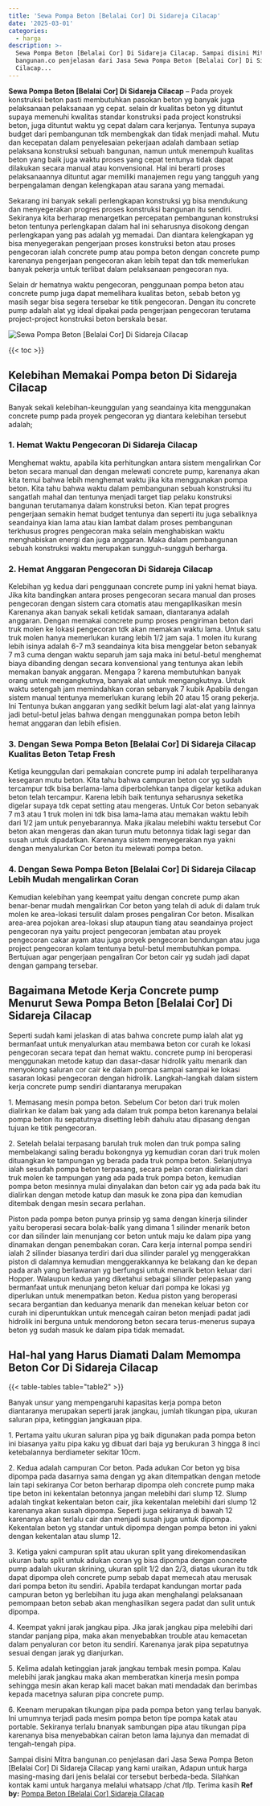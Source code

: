 ```yaml
---
title: 'Sewa Pompa Beton [Belalai Cor] Di Sidareja Cilacap'
date: '2025-03-01'
categories:
  - harga
description: >-
  Sewa Pompa Beton [Belalai Cor] Di Sidareja Cilacap. Sampai disini Mitra
  bangunan.co penjelasan dari Jasa Sewa Pompa Beton [Belalai Cor] Di Sidareja
  Cilacap...
---
```


**Sewa Pompa Beton \[Belalai Cor\] Di Sidareja Cilacap** – Pada proyek konstruksi beton pasti membutuhkan pasokan beton yg banyak juga pelaksanaan pelaksanaan yg cepat. selain dr kualitas beton yg dituntut supaya memenuhi kwalitas standar konstruksi pada project konstruksi beton, juga dituntut waktu yg cepat dalam cara kerjanya. Tentunya supaya budget dari pembangunan tdk membengkak dan tidak menjadi mahal. Mutu dan kecepatan dalam penyelesaian pekerjaan adalah dambaan setiap pelaksana konstruksi sebuah bangunan, namun untuk menempuh kualitas beton yang baik juga waktu proses yang cepat tentunya tidak dapat dilakukan secara manual atau konvensional. Hal ini berarti proses pelaksanaannya dituntut agar memiliki manajemen regu yang tangguh yang berpengalaman dengan kelengkapan atau sarana yang memadai.

Sekarang ini banyak sekali perlengkapan konstruksi yg bisa mendukung dan menyegerakan progres proses konstruksi bangunan itu sendiri. Sekiranya kita berharap menargetkan percepatan pembangunan konstruksi beton tentunya perlengkapan dalam hal ini seharusnya disokong dengan perlengkapan yang pas adalah yg memadai. Dan diantara kelengkapan yg bisa menyegerakan pengerjaan proses konstruksi beton atau proses pengecoran ialah concrete pump atau pompa beton dengan concrete pump karenanya pengerjaan pengecoran akan lebih tepat dan tdk memerlukan banyak pekerja untuk terlibat dalam pelaksanaan pengecoran nya.

Selain dr hematnya waktu pengecoran, penggunaan pompa beton atau concrete pump juga dapat memelihara kualitas beton, sebab beton yg masih segar bisa segera tersebar ke titik pengecoran. Dengan itu concrete pump adalah alat yg ideal dipakai pada pengerjaan pengecoran terutama project-project konstruksi beton berskala besar.

![Sewa Pompa Beton [Belalai Cor] Di Sidareja Cilacap](/images/sewa-concrete-pump-03.png)

{{< toc >}}

## Kelebihan Memakai Pompa beton Di Sidareja Cilacap

Banyak sekali kelebihan-keunggulan yang seandainya kita menggunakan concrete pump pada proyek pengecoran yg diantara kelebihan tersebut adalah;

### 1\. Hemat Waktu Pengecoran Di Sidareja Cilacap

Menghemat waktu, apabila kita perhitungkan antara sistem mengalirkan Cor beton secara manual dan dengan melewati concrete pump, karenanya akan kita temui bahwa lebih menghemat waktu jika kita menggunakan pompa beton. Kita tahu bahwa waktu dalam pembangunan sebuah konstruksi itu sangatlah mahal dan tentunya menjadi target tiap pelaku konstruksi bangunan terutamanya dalam konstruksi beton. Kian tepat progres pengerjaan semakin hemat budget tentunya dan seperti itu juga sebaliknya seandainya kian lama atau kian lambat dalam proses pembangunan terkhusus progres pengecoran maka selain menghabiskan waktu menghabiskan energi dan juga anggaran. Maka dalam pembangunan sebuah konstruksi waktu merupakan sungguh-sungguh berharga.

### 2\. Hemat Anggaran Pengecoran Di Sidareja Cilacap

Kelebihan yg kedua dari penggunaan concrete pump ini yakni hemat biaya. Jika kita bandingkan antara proses pengecoran secara manual dan proses pengecoran dengan sistem cara otomatis atau mengaplikasikan mesin Karenanya akan banyak sekali ketidak samaan, diantaranya adalah anggaran. Dengan memakai concrete pump proses pengiriman beton dari truk molen ke lokasi pengecoran tdk akan memakan waktu lama. Untuk satu truk molen hanya memerlukan kurang lebih 1/2 jam saja. 1 molen itu kurang lebih isinya adalah 6-7 m3 seandainya kita bisa menggelar beton sebanyak 7 m3 cuma dengan waktu separuh jam saja maka ini betul-betul menghemat biaya dibanding dengan secara konvensional yang tentunya akan lebih memakan banyak anggaran. Mengapa ? karena membutuhkan banyak orang untuk mengangkutnya, banyak alat untuk mengangkutnya. Untuk waktu setengah jam memindahkan coran sebanyak 7 kubik Apabila dengan sistem manual tentunya memerlukan kurang lebih 20 atau 15 orang pekerja. Ini Tentunya bukan anggaran yang sedikit belum lagi alat-alat yang lainnya jadi betul-betul jelas bahwa dengan menggunakan pompa beton lebih hemat anggaran dan lebih efisien.

### 3\. Dengan Sewa Pompa Beton \[Belalai Cor\] Di Sidareja Cilacap Kualitas Beton Tetap Fresh

Ketiga keunggulan dari pemakaian concrete pump ini adalah terpeliharanya kesegaran mutu beton. Kita tahu bahwa campuran beton cor yg sudah tercampur tdk bisa berlama-lama diperbolehkan tanpa digelar ketika adukan beton telah tercampur. Karena lebih baik tentunya seharusnya seketika digelar supaya tdk cepat setting atau mengeras. Untuk Cor beton sebanyak 7 m3 atau 1 truk molen ini tdk bisa lama-lama atau memakan waktu lebih dari 1/2 jam untuk penyebarannya. Maka jikalau melebihi waktu tersebut Cor beton akan mengeras dan akan turun mutu betonnya tidak lagi segar dan susah untuk dipadatkan. Karenanya sistem menyegerakan nya yakni dengan menyalurkan Cor beton itu melewati pompa beton.

### 4\. Dengan Sewa Pompa Beton \[Belalai Cor\] Di Sidareja Cilacap Lebih Mudah mengalirkan Coran

Kemudian kelebihan yang keempat yaitu dengan concrete pump akan benar-benar mudah mengalirkan Cor beton yang telah di aduk di dalam truk molen ke area-lokasi tersulit dalam proses pengaliran Cor beton. Misalkan area-area pojokan area-lokasi slup ataupun tiang atau seandainya project pengecoran nya yaitu project pengecoran jembatan atau proyek pengecoran cakar ayam atau juga proyek pengecoran bendungan atau juga project pengecoran kolam tentunya betul-betul membutuhkan pompa. Bertujuan agar pengerjaan pengaliran Cor beton cair yg sudah jadi dapat dengan gampang tersebar.

## Bagaimana Metode Kerja Concrete pump Menurut Sewa Pompa Beton \[Belalai Cor\] Di Sidareja Cilacap

Seperti sudah kami jelaskan di atas bahwa concrete pump ialah alat yg bermanfaat untuk menyalurkan atau membawa beton cor curah ke lokasi pengecoran secara tepat dan hemat waktu. concrete pump ini beroperasi menggunakan metode katup dan dasar-dasar hidrolik yaitu menarik dan menyokong saluran cor cair ke dalam pompa sampai sampai ke lokasi sasaran lokasi pengecoran dengan hidrolik. Langkah-langkah dalam sistem kerja concrete pump sendiri diantaranya merupakan

1\. Memasang mesin pompa beton. Sebelum Cor beton dari truk molen dialirkan ke dalam bak yang ada dalam truk pompa beton karenanya belalai pompa beton itu sepatutnya disetting lebih dahulu atau dipasang dengan tujuan ke titik pengecoran.

2\. Setelah belalai terpasang barulah truk molen dan truk pompa saling membelakangi saling beradu bokongnya yg kemudian coran dari truk molen dituangkan ke tampungan yg berada pada truk pompa beton. Selanjutnya ialah sesudah pompa beton terpasang, secara pelan coran dialirkan dari truk molen ke tampungan yang ada pada truk pompa beton, kemudian pompa beton mesinnya mulai dinyalakan dan beton cair yg ada pada bak itu dialirkan dengan metode katup dan masuk ke zona pipa dan kemudian ditembak dengan mesin secara perlahan.

Piston pada pompa beton punya prinsip yg sama dengan kinerja silinder yaitu beroperasi secara bolak-balik yang dimana 1 silinder menarik beton cor dan silinder lain menunjang cor beton untuk maju ke dalam pipa yang dinamakan dengan penembakan coran. Cara kerja internal pompa sendiri ialah 2 silinder biasanya terdiri dari dua silinder paralel yg menggerakkan piston di dalamnya kemudian menggerakkannya ke belakang dan ke depan pada arah yang berlawanan yg berfungsi untuk menarik beton keluar dari Hopper. Walaupun kedua yang diketahui sebagai silinder pelepasan yang bermanfaat untuk menunjang beton keluar dari pompa ke lokasi yg diperlukan untuk menempatkan beton. Kedua piston yang beroperasi secara bergantian dan keduanya menarik dan menekan keluar beton cor curah ini diperuntukkan untuk mencegah cairan beton menjadi padat jadi hidrolik ini berguna untuk mendorong beton secara terus-menerus supaya beton yg sudah masuk ke dalam pipa tidak memadat.

## Hal-hal yang Harus Diamati Dalam Memompa Beton Cor Di Sidareja Cilacap

{{< table-tables table="table2" >}}

Banyak unsur yang mempengaruhi kapasitas kerja pompa beton diantaranya merupakan seperti jarak jangkau, jumlah tikungan pipa, ukuran saluran pipa, ketinggian jangkauan pipa.

1\. Pertama yaitu ukuran saluran pipa yg baik digunakan pada pompa beton ini biasanya yaitu pipa kaku yg dibuat dari baja yg berukuran 3 hingga 8 inci ketebalannya berdiameter sekitar 10cm.

2\. Kedua adalah campuran Cor beton. Pada adukan Cor beton yg bisa dipompa pada dasarnya sama dengan yg akan ditempatkan dengan metode lain tapi sekiranya Cor beton berharap dipompa oleh concrete pump maka tipe beton ini kekentalan betonnya jangan melebihi dari slump 12. Slump adalah tingkat kekentalan beton cair, jika kekentalan melebihi dari slump 12 karenanya akan susah dipompa. Seperti juga sekiranya di bawah 12 karenanya akan terlalu cair dan menjadi susah juga untuk dipompa. Kekentalan beton yg standar untuk dipompa dengan pompa beton ini yakni dengan kekentalan atau slump 12.

3\. Ketiga yakni campuran split atau ukuran split yang direkomendasikan ukuran batu split untuk adukan coran yg bisa dipompa dengan concrete pump adalah ukuran skrining, ukuran split 1/2 dan 2/3, diatas ukuran itu tdk dapat dipompa oleh concrete pump sebab dapat memecah atau merusak dari pompa beton itu sendiri. Apabila terdapat kandungan mortar pada campuran beton yg berlebihan itu juga akan menghalangi pelaksanaan pemompaan beton sebab akan menghasilkan segera padat dan sulit untuk dipompa.

4\. Keempat yakni jarak jangkau pipa. Jika jarak jangkau pipa melebihi dari standar panjang pipa, maka akan menyebabkan trouble atau kemacetan dalam penyaluran cor beton itu sendiri. Karenanya jarak pipa sepatutnya sesuai dengan jarak yg dianjurkan.

5\. Kelima adalah ketinggian jarak jangkau tembak mesin pompa. Kalau melebihi jarak jangkau maka akan memberatkan kinerja mesin pompa sehingga mesin akan kerap kali macet bakan mati mendadak dan berimbas kepada macetnya saluran pipa concrete pump.

6\. Keenam merupakan tikungan pipa pada pompa beton yang terlau banyak. Ini umumnya terjadi pada mesim pompa beton tipe pompa katak atau portable. Sekiranya terlalu bnanyak sambungan pipa atau tikungan pipa karenanya bisa menyebabkan cairan beton lama lajunya dan memadat di tengah-tengah pipa.

Sampai disini Mitra bangunan.co penjelasan dari Jasa Sewa Pompa Beton \[Belalai Cor\] Di Sidareja Cilacap yang kami uraikan, Adapun untuk harga masing-masing dari jenis belalai cor tersebut berbeda-beda. Silahkan kontak kami untuk harganya melalui whatsapp /chat /tlp. Terima kasih
**Ref by:** [Pompa Beton [Belalai Cor] Sidareja Cilacap](https://id.wikipedia.org/wiki/Pompa)
